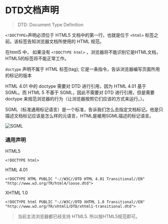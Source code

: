 # DTD文档声明
> DTD: Document Type Definition

`<!DOCTYPE>`声明必须位于 HTML5 文档中的第一行，也就是位于 `<html>` 标签之前。该标签告知浏览器文档所使用的 HTML 规范。

在html5 中， 如果没有 `<!DOCTYPE html>` ，浏览器将不能识别它是HTML文档，HTML5的标签将不能正常工作。

`doctype` 声明不属于 HTML 标签(tag); 它是一条指令，告诉浏览器编写页面所用的标记的版本

HTML 4.01 中的 doctype 需要对 DTD 进行引用，因为 HTML 4.01 基于 SGML。而 HTML 5 不基于 SGML，因此不需要对 DTD 进行引用，但是需要 doctype 来规范浏览器的行为（让浏览器按照它们应该的方式来运行。）。

SGML（标准通用标记语言）是一个标准，告诉我们怎么去指定文档标记。他是只描述文档标记应该是怎么样的元语言，HTML是被用SGML描述的标记语言。

![SGML](https://github.com/geek-zwb/front-end/blob/master/3_development/1_%E5%89%8D%E7%AB%AF%E4%B8%89%E5%A4%A7%E8%AF%AD%E8%A8%80%E5%9F%BA%E7%A1%80/1_html/6_DTD%E6%96%87%E6%A1%A3%E5%A3%B0%E6%98%8E/SGML.bmp)

### 通用声明

HTML5
```
<!DOCTYPE html>
```

HTML 4.01
```
<!DOCTYPE HTML PUBLIC "-//W3C//DTD HTML 4.01 Transitional//EN"
"http://www.w3.org/TR/html4/loose.dtd">
```

XHTML 1.0
```
<!DOCTYPE html PUBLIC "-//W3C//DTD XHTML 1.0 Transitional//EN"
"http://www.w3.org/TR/xhtml1/DTD/xhtml1-transitional.dtd">
```

> 当前主流浏览器都已经支持 HTML5. 所以按HTML5规范即可。